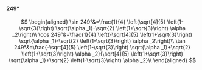 #### 249°

$$
\begin{aligned}
\sin 249°&=\frac{1}{4} \left(\sqrt[4]{5} \left(1-\sqrt{3}\right) \sqrt{\alpha _1}-\sqrt{2} \left(1+\sqrt{3}\right) \alpha _2\right)\\
\cos 249°&=\frac{1}{4} \left(-\sqrt[4]{5} \left(1+\sqrt{3}\right) \sqrt{\alpha _1}-\sqrt{2} \left(1-\sqrt{3}\right) \alpha _2\right)\\
\tan 249°&=\frac{-\sqrt[4]{5} \left(1-\sqrt{3}\right) \sqrt{\alpha _1}+\sqrt{2} \left(1+\sqrt{3}\right) \alpha _2}{\sqrt[4]{5} \left(1+\sqrt{3}\right) \sqrt{\alpha
_1}+\sqrt{2} \left(1-\sqrt{3}\right) \alpha _2}\\
\end{aligned}
$$

